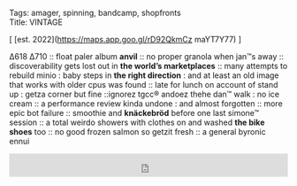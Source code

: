 Tags: amager, spinning, bandcamp, shopfronts  
Title: VINTAGE 
  
[ [est. 2022](https://maps.app.goo.gl/rD92QkmCz maYT7Y77) ]

Δ618 Δ710 :: float paler album **anvil** :: no proper granola when jan™s away ::  discoverability gets lost out in **the world’s marketplaces** :: many attempts to rebuild minio : baby steps in **the right direction** : and at least an old image that works with older cpus was found :: late for lunch on account of stand up : getza corner but fine ::ignorez tgcc® andoez thehe dan™ walk : no ice cream :: a performance review kinda undone : and almost forgotten :: more epic bot failure :: smoothie and **knäckebröd** before one last simone™ session :: a total weirdo showers with clothes on and washed **the bike shoes** too :: no good frozen salmon so getzit fresh :: a general byronic ennui
<iframe style="border: 0; width: 100%; height: 42px;" src="https://bandcamp.com/EmbeddedPlayer/album=3772836902/size=small/bgcol=ffffff/linkcol=0687f5/transparent=true/" seamless><a href="https://unexplainedsoundsgroup.bandcamp.com/album/anthology-of-experimental-music-from-canada">Anthology of Experimental Music from Canada by Various Artists</a></iframe>  